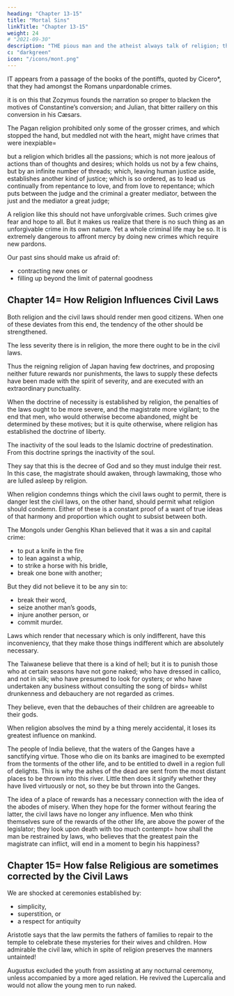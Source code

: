 ```yaml
---
heading: "Chapter 13-15"
title: "Mortal Sins"
linkTitle: "Chapter 13-15"
weight: 24
# "2021-09-30"
description: "THE pious man and the atheist always talk of religion; the one speaks of what he loves, and the other of what he fears"
c: "darkgreen"
icon: "/icons/mont.png"
---
```





<!-- # Unpardonable Crimes -->

IT appears from a passage of the books of the pontiffs, quoted by Cicero*, that they had amongst the Romans unpardonable crimes. 


it is on this that Zozymus founds the narration so proper to blacken the motives of Constantine’s conversion; and Julian, that bitter raillery on this conversion in his Cæsars.

The Pagan religion prohibited only some of the grosser crimes, and which stopped the hand, but meddled not with the heart, might have crimes that were inexpiable= 

but a religion which bridles all the passions; which is not more jealous of actions than of thoughts and desires; which holds us not by a few chains, but by an infinite number of threads; which, leaving human justice aside, establishes another kind of justice; which is so ordered, as to lead us continually from repentance to love, and from love to repentance; which puts between the judge and the criminal a greater mediator, between the just and the mediator a great judge; 

A religion like this should not have unforgivable crimes. Such crimes give fear and hope to all. But it makes us realize that there is no such thing as an unforgivable crime in its own nature. Yet a whole criminal life may be so. It is extremely dangerous to affront mercy by doing new crimes which require new pardons. 

Our past sins should make us afraid of:
- contracting new ones or 
- filling up beyond the limit of paternal goodness



## Chapter 14= How Religion Influences Civil Laws

Both religion and the civil laws should render men good citizens. When one of these deviates from this end, the tendency of the other should be strengthened.

The less severity there is in religion, the more there ought to be in the civil laws.

Thus the reigning religion of Japan having few doctrines, and proposing neither future rewards nor punishments, the laws to supply these defects have been made with the spirit of severity, and are executed with an extraordinary punctuality.

When the doctrine of necessity is established by religion, the penalties of the laws ought to be more severe, and the magistrate more vigilant; to the end that men, who would otherwise become abandoned, might be determined by these motives; but it is quite otherwise, where religion has established the doctrine of liberty.

The inactivity of the soul leads to the Islamic doctrine of predestination. From this doctrine springs the inactivity of the soul.

They say that this is the decree of God and so they must indulge their rest. In this case, the magistrate should awaken, through lawmaking, those who are lulled asleep by religion.

When religion condemns things which the civil laws ought to permit, there is danger lest the civil laws, on the other hand, should permit what religion should condemn. Either of these is a constant proof of a want of true ideas of that harmony and proportion which ought to subsist between both.

The Mongols under Genghis Khan believed that it was a sin and capital crime:
- to put a knife in the fire
- to lean against a whip,
- to strike a horse with his bridle,
- break one bone with another; 

But they did not believe it to be any sin to:
- break their word,
- seize another man’s goods,
- injure another person, or
- commit murder. 

Laws which render that necessary which is only indifferent, have this inconveniency, that they make those things indifferent which are absolutely necessary.

The Taiwanese believe that there is a kind of hell; but it is to punish those who at certain seasons have not gone naked; who have dressed in callico, and not in silk; who have presumed to look for oysters; or who have undertaken any business without consulting the song of birds= whilst drunkenness and debauchery are not regarded as crimes. 

They believe, even that the debauches of their children are agreeable to their gods.

When religion absolves the mind by a thing merely accidental, it loses its greatest influence on mankind. 

The people of India believe, that the waters of the Ganges have a sanctifying virtue. Those who die on its banks are imagined to be exempted from the torments of the other life, and to be entitled to dwell in a region full of delights. This is why the ashes of the dead are sent from the most distant places to be thrown into this river. Little then does it signify whether they have lived virtuously or not, so they be but thrown into the Ganges.

The idea of a place of rewards has a necessary connection with the idea of the abodes of misery. When they hope for the former without fearing the latter, the civil laws have no longer any influence. Men who think themselves sure of the rewards of the other life, are above the power of the legislator; they look upon death with too much contempt= how shall the man be restrained by laws, who believes that the greatest pain the magistrate can inflict, will end in a moment to begin his happiness?



## Chapter 15= How false Religious are sometimes corrected by the Civil Laws

We are shocked at ceremonies established by:
- simplicity, 
- superstition, or 
- a respect for antiquity

Aristotle says that the law permits the fathers of families to repair to the temple to celebrate these mysteries for their wives and children. How admirable the civil law, which in spite of religion preserves the manners untainted!

Augustus excluded the youth from assisting at any nocturnal ceremony, unless accompanied by a more aged relation. He revived the Lupercalia and would not allow the young men to run naked.

